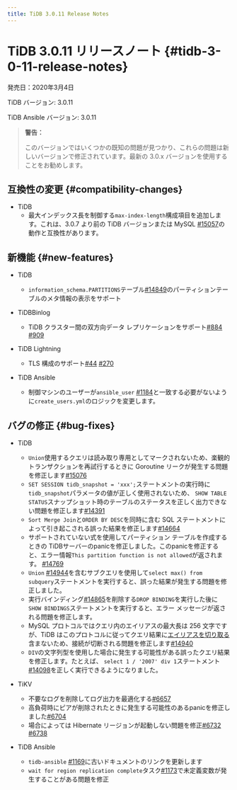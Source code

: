 ```yaml
---
title: TiDB 3.0.11 Release Notes
---
```


# TiDB 3.0.11 リリースノート {#tidb-3-0-11-release-notes}

発売日：2020年3月4日

TiDB バージョン: 3.0.11

TiDB Ansible バージョン: 3.0.11

> **警告：**
>
> このバージョンではいくつかの既知の問題が見つかり、これらの問題は新しいバージョンで修正されています。最新の 3.0.x バージョンを使用することをお勧めします。

## 互換性の変更 {#compatibility-changes}

-   TiDB
    -   最大インデックス長を制御する`max-index-length`構成項目を追加します。これは、3.0.7 より前の TiDB バージョンまたは MySQL [<a href="https://github.com/pingcap/tidb/pull/15057">#15057</a>](https://github.com/pingcap/tidb/pull/15057)の動作と互換性があります。

## 新機能 {#new-features}

-   TiDB
    -   `information_schema.PARTITIONS`テーブル[<a href="https://github.com/pingcap/tidb/pull/14849">#14849</a>](https://github.com/pingcap/tidb/pull/14849)のパーティションテーブルのメタ情報の表示をサポート

-   TiDBBinlog
    -   TiDB クラスター間の双方向データ レプリケーションをサポート[<a href="https://github.com/pingcap/tidb-binlog/pull/884">#884</a>](https://github.com/pingcap/tidb-binlog/pull/884) [<a href="https://github.com/pingcap/tidb-binlog/pull/909">#909</a>](https://github.com/pingcap/tidb-binlog/pull/909)

-   TiDB Lightning
    -   TLS 構成のサポート[<a href="https://github.com/tikv/importer/pull/44">#44</a>](https://github.com/tikv/importer/pull/44) [<a href="https://github.com/pingcap/tidb-lightning/pull/270">#270</a>](https://github.com/pingcap/tidb-lightning/pull/270)

-   TiDB Ansible
    -   制御マシンのユーザーが`ansible_user` [<a href="https://github.com/pingcap/tidb-ansible/pull/1184">#1184</a>](https://github.com/pingcap/tidb-ansible/pull/1184)と一致する必要がないように`create_users.yml`のロジックを変更します。

## バグの修正 {#bug-fixes}

-   TiDB
    -   `Union`使用するクエリは読み取り専用としてマークされないため、楽観的トランザクションを再試行するときに Goroutine リークが発生する問題を修正します[<a href="https://github.com/pingcap/tidb/pull/15076">#15076</a>](https://github.com/pingcap/tidb/pull/15076)
    -   `SET SESSION tidb_snapshot = 'xxx';`ステートメントの実行時に`tidb_snapshot`パラメータの値が正しく使用されないため、 `SHOW TABLE STATUS`スナップショット時のテーブルのステータスを正しく出力できない問題を修正します[<a href="https://github.com/pingcap/tidb/pull/14391">#14391</a>](https://github.com/pingcap/tidb/pull/14391)
    -   `Sort Merge Join`と`ORDER BY DESC`を同時に含む SQL ステートメントによって引き起こされる誤った結果を修正します[<a href="https://github.com/pingcap/tidb/pull/14664">#14664</a>](https://github.com/pingcap/tidb/pull/14664)
    -   サポートされていない式を使用してパーティション テーブルを作成するときの TiDBサーバーのpanicを修正しました。このpanicを修正すると、エラー情報`This partition function is not allowed`が返されます。 [<a href="https://github.com/pingcap/tidb/pull/14769">#14769</a>](https://github.com/pingcap/tidb/pull/14769)
    -   `Union` [<a href="https://github.com/pingcap/tidb/pull/14944">#14944</a>](https://github.com/pingcap/tidb/pull/14944)を含むサブクエリを使用して`select max() from subquery`ステートメントを実行すると、誤った結果が発生する問題を修正しました。
    -   実行バインディング[<a href="https://github.com/pingcap/tidb/pull/14865">#14865</a>](https://github.com/pingcap/tidb/pull/14865)を削除する`DROP BINDING`を実行した後に`SHOW BINDINGS`ステートメントを実行すると、エラー メッセージが返される問題を修正します。
    -   MySQL プロトコルではクエリ内のエイリアスの最大長は 256 文字ですが、TiDB はこのプロトコルに従ってクエリ結果に[<a href="https://dev.mysql.com/doc/refman/8.0/en/identifier-length.html">エイリアスを切り取る</a>](https://dev.mysql.com/doc/refman/8.0/en/identifier-length.html)含まないため、接続が切断される問題を修正します[<a href="https://github.com/pingcap/tidb/pull/14940">#14940</a>](https://github.com/pingcap/tidb/pull/14940)
    -   `DIV`の文字列型を使用した場合に発生する可能性がある誤ったクエリ結果を修正します。たとえば、 `select 1 / '2007' div 1`ステートメント[<a href="https://github.com/pingcap/tidb/pull/14098">#14098</a>](https://github.com/pingcap/tidb/pull/14098)を正しく実行できるようになりました。

-   TiKV
    -   不要なログを削除してログ出力を最適化する[<a href="https://github.com/tikv/tikv/pull/6657">#6657</a>](https://github.com/tikv/tikv/pull/6657)
    -   高負荷時にピアが削除されたときに発生する可能性のあるpanicを修正しました[<a href="https://github.com/tikv/tikv/pull/6704">#6704</a>](https://github.com/tikv/tikv/pull/6704)
    -   場合によっては Hibernate リージョンが起動しない問題を修正[<a href="https://github.com/tikv/tikv/pull/6732">#6732</a>](https://github.com/tikv/tikv/pull/6732) [<a href="https://github.com/tikv/tikv/pull/6738">#6738</a>](https://github.com/tikv/tikv/pull/6738)

-   TiDB Ansible
    -   `tidb-ansible` [<a href="https://github.com/pingcap/tidb-ansible/pull/1169">#1169</a>](https://github.com/pingcap/tidb-ansible/pull/1169)に古いドキュメントのリンクを更新します
    -   `wait for region replication complete`タスク[<a href="https://github.com/pingcap/tidb-ansible/pull/1173">#1173</a>](https://github.com/pingcap/tidb-ansible/pull/1173)で未定義変数が発生することがある問題を修正
